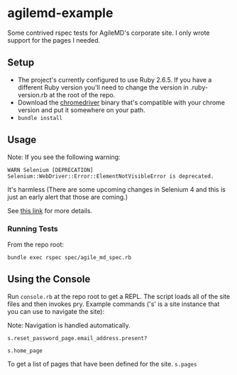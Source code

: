 # agilemd-example
Some contrived rspec tests for AgileMD's corporate site. I only wrote support for the pages I needed.

## Setup
- The project's currently configured to use Ruby 2.6.5. If you have a different Ruby version you'll need to change the version in .ruby-version.rb at the root of the repo.
- Download the [chromedriver](http://chromedriver.chromium.org/downloads) binary that's compatible with your chrome version and put it somewhere on your path.
- `bundle install`

## Usage

Note: If you see the following warning:

`WARN Selenium [DEPRECATION] Selenium::WebDriver::Error::ElementNotVisibleError is deprecated.`

It's harmless (There are some upcoming changes in Selenium 4 and this is just an early alert that those are coming.)

See [this link](https://stackoverflow.com/questions/56445641/ruby-watir-selenium-webdriver-depricated-warning/) for more details.

### Running Tests
From the repo root:

`bundle exec rspec spec/agile_md_spec.rb`

## Using the Console
Run `console.rb` at the repo root to get a REPL. The script loads all of the site files and then invokes pry. Example commands ('s' is a site instance that you can use to navigate the site):

Note: Navigation is handled automatically.

`s.reset_password_page.email_address.present?`

`s.home_page`

To get a list of pages that have been defined for the site.
`s.pages`
